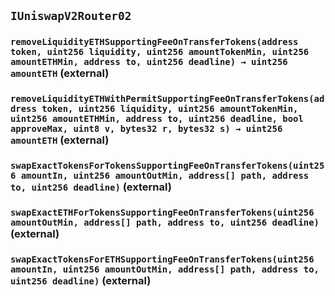 ## `IUniswapV2Router02`






### `removeLiquidityETHSupportingFeeOnTransferTokens(address token, uint256 liquidity, uint256 amountTokenMin, uint256 amountETHMin, address to, uint256 deadline) → uint256 amountETH` (external)





### `removeLiquidityETHWithPermitSupportingFeeOnTransferTokens(address token, uint256 liquidity, uint256 amountTokenMin, uint256 amountETHMin, address to, uint256 deadline, bool approveMax, uint8 v, bytes32 r, bytes32 s) → uint256 amountETH` (external)





### `swapExactTokensForTokensSupportingFeeOnTransferTokens(uint256 amountIn, uint256 amountOutMin, address[] path, address to, uint256 deadline)` (external)





### `swapExactETHForTokensSupportingFeeOnTransferTokens(uint256 amountOutMin, address[] path, address to, uint256 deadline)` (external)





### `swapExactTokensForETHSupportingFeeOnTransferTokens(uint256 amountIn, uint256 amountOutMin, address[] path, address to, uint256 deadline)` (external)






